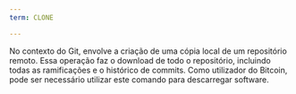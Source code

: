 ```yaml
---
term: CLONE

---
```

No contexto do Git, envolve a criação de uma cópia local de um repositório remoto. Essa operação faz o download de todo o repositório, incluindo todas as ramificações e o histórico de commits. Como utilizador do Bitcoin, pode ser necessário utilizar este comando para descarregar software.